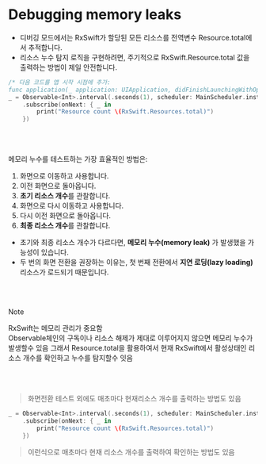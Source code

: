 # Debugging memory leaks
- 디버깅 모드에서는 RxSwift가 할당된 모든 리소스를 전역변수 Resource.total에서 추적합니다.
- 리소스 누수 탐지 로직을 구현하려면, 주기적으로 RxSwift.Resource.total 값을 출력하는 방법이 제일 안전합니다.

```swift
/* 다음 코드를 앱 시작 시점에 추가:
func application(_ application: UIApplication, didFinishLaunchingWithOptions launchOptions: [UIApplicationLaunchOptionsKey : Any]? = nil) */
_ = Observable<Int>.interval(.seconds(1), scheduler: MainScheduler.instance)
    .subscribe(onNext: { _ in
        print("Resource count \(RxSwift.Resources.total)")
    })
```

</br>
</br>

메모리 누수를 테스트하는 가장 효율적인 방법은:

1. 화면으로 이동하고 사용합니다.
2. 이전 화면으로 돌아옵니다.
3. **초기 리소스 개수**를 관찰합니다.
4. 화면으로 다시 이동하고 사용합니다.
5. 다시 이전 화면으로 돌아옵니다.
6. **최종 리소스 개수**를 관찰합니다.

- 초기와 최종 리소스 개수가 다르다면, **메모리 누수(memory leak)** 가 발생했을 가능성이 있습니다.
- 두 번의 화면 전환을 권장하는 이유는, 첫 번째 전환에서 **지연 로딩(lazy loading)** 리소스가 로드되기 때문입니다.

</br>
</br>

> [!NOTE]
> RxSwift는 메모리 관리가 중요함  
> Observable체인의 구독이나 리소스 해제가 제대로 이루어지지 않으면 메모리 누수가 발생할수 있음
> 그래서 Resource.total을 활용하여서 현재 RxSwift에서 활성상태인 리소스 개수를 확인하고 누수를 탐지할수 잇음

</br>
</br>

> 화면전환 테스트 외에도 매초마다 현재리소스 개수를 출력하는 방법도 있음 
```swift
_ = Observable<Int>.interval(.seconds(1), scheduler: MainScheduler.instance)
    .subscribe(onNext: { _ in
        print("Resource count \(RxSwift.Resources.total)")
    })
```
>이런식으로 매초마다 현재 리소스 개수를 출력하여 확인하는 방법도 있음 

